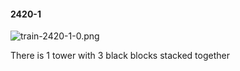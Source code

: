 #### 2420-1
![train-2420-1-0.png](https://github.com/lil-lab/nlvr/raw/master/nlvr/train/images/71/train-2420-1-0.png "train-2420-1-0.png")

There is 1 tower with 3 black blocks stacked together